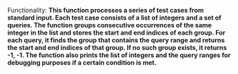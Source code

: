Functionality: **This function processes a series of test cases from standard input. Each test case consists of a list of integers and a set of queries. The function groups consecutive occurrences of the same integer in the list and stores the start and end indices of each group. For each query, it finds the group that contains the query range and returns the start and end indices of that group. If no such group exists, it returns -1, -1. The function also prints the list of integers and the query ranges for debugging purposes if a certain condition is met.**